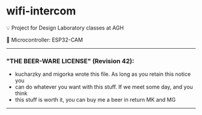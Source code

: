# wifi-intercom
:bulb: Project for Design Laboratory classes at AGH

:bookmark_tabs: Microcontroller: ESP32-CAM

----------------------------------------------------------------------------
### "THE BEER-WARE LICENSE" (Revision 42):
 * kucharzky and migorka wrote this file. As long as you retain this notice you
 * can do whatever you want with this stuff. If we meet some day, and you think
 * this stuff is worth it, you can buy me a beer in return MK and MG
----------------------------------------------------------------------------

